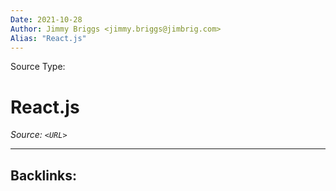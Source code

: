 ```yaml
---
Date: 2021-10-28
Author: Jimmy Briggs <jimmy.briggs@jimbrig.com>
Alias: "React.js"
---
```


Source Type:

# React.js

*Source: `<URL>`*

***

Backlinks:
-	